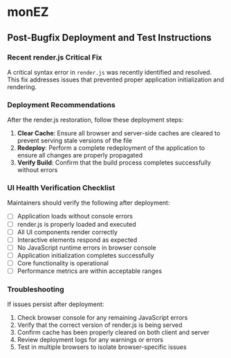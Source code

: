 # monEZ

## Post-Bugfix Deployment and Test Instructions

### Recent render.js Critical Fix

A critical syntax error in `render.js` was recently identified and resolved. This fix addresses issues that prevented proper application initialization and rendering.

### Deployment Recommendations

After the render.js restoration, follow these deployment steps:

1. **Clear Cache**: Ensure all browser and server-side caches are cleared to prevent serving stale versions of the file
2. **Redeploy**: Perform a complete redeployment of the application to ensure all changes are properly propagated
3. **Verify Build**: Confirm that the build process completes successfully without errors

### UI Health Verification Checklist

Maintainers should verify the following after deployment:

- [ ] Application loads without console errors
- [ ] render.js is properly loaded and executed
- [ ] All UI components render correctly
- [ ] Interactive elements respond as expected
- [ ] No JavaScript runtime errors in browser console
- [ ] Application initialization completes successfully
- [ ] Core functionality is operational
- [ ] Performance metrics are within acceptable ranges

### Troubleshooting

If issues persist after deployment:

1. Check browser console for any remaining JavaScript errors
2. Verify that the correct version of render.js is being served
3. Confirm cache has been properly cleared on both client and server
4. Review deployment logs for any warnings or errors
5. Test in multiple browsers to isolate browser-specific issues
